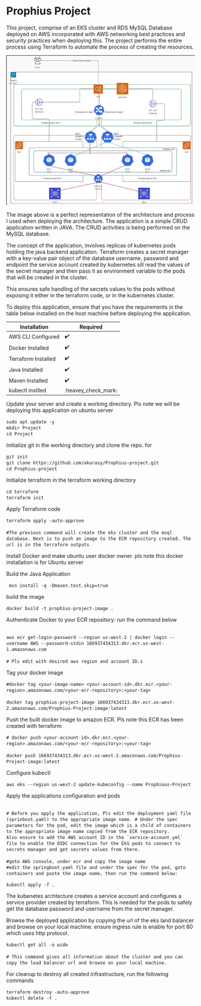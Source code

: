 # Prophius Project

This project, comprise of an EKS cluster and RDS MySQL Database deployed on AWS incorporated with AWS networking best practices and security practices when deploying this. The project performs the entire process using Terraform to automate the process of creating the resources. 

![Alt text](./readmeimg/image.png)

The image above is a perfect representation of the architecture and process I used when deploying the architecture. The application is a simple CRUD application written in JAVA. The CRUD activities is being performed on the MySQL database. 

The concept of the application, involves replicas of kubernetes pods holding the java backend application. Terraform creates a secret manager with a key-value pair object of the database username, password and endpoint  the service account created by kubernetes sill read the values of the secret manager and then pass it as environment variable to the pods that will be created in the cluster.

This ensures safe handling of the secrets values to the pods without exposing it either in the terraform code, or in the kubernetes cluster.

To deploy this application, ensure that you have the requirements in the table below installed on the host machine before deploying the application.

|Installation|Required |
| ------------- | ------------- |
| AWS CLI Configured  | :heavy_check_mark:  |
| Docker Installed  | :heavy_check_mark:  |
| Terraform Installed | :heavy_check_mark: |
| Java Installed | :heavy_check_mark: |
| Maven Installed| :heavy_check_mark: |
| kubectl instlled | :heavey_check_mark: |

Update your server and create a working directory. Pls note we will be deploying this application on ubuntu server

```
sudo apt update -y
mkdir Project
cd Project
```

Initialize git in the working directory and clone the repo. for

```
git init
git clone https://github.com/akurasy/Prophius-project.git
cd Prophius-project
``` 


Initialize terraform in the terraform working directory

```
cd terraform
terraform init
```

Apply Terraform code

```
terraform apply -auto-approve

#The previous command will create the eks cluster and the msql database. Next is to push an image to the ECR repository created. The url is in the terraform outputs
```


Install Docker and make ubuntu user docker owner. pls note this docker installation is for Ubuntu server 


 Build the Java Application
```
 mvn install -q -Dmaven.test.skip=true
```

build the image
```
docker build -t prophius-project-image .
```


Authenticate Docker to your ECR repository: run the command below

```

aws ecr get-login-password --region us-west-2 | docker login --username AWS --password-stdin 166937434313.dkr.ecr.us-west-1.amazonaws.com

# Pls edit with desired aws region and account ID.s
```


Tag your docker image

```
#docker tag <your-image-name> <your-account-id>.dkr.ecr.<your-region>.amazonaws.com/<your-ecr-repository>:<your-tag>

docker tag prophius-project-image 166937434313.dkr.ecr.us-west-2.amazonaws.com/Prophius-Project-image:latest
```


Push the built docker image to amazon ECR. Pls note this ECR has been created with terraform

```
# docker push <your-account-id>.dkr.ecr.<your-region>.amazonaws.com/<your-ecr-repository>:<your-tag>

docker push 166937434313.dkr.ecr.us-west-2.amazonaws.com/Prophius-Project-image:latest
```


Configure kubectl 

```
aws eks --region us-west-2 update-kubeconfig --name Prophious-Project
```


Apply the applications configuration and pods

```

# Before you apply the application, Pls edit the deployment yaml file (sprinboot.yaml) to the appropriate image name. # Under the spec parameters for the pod, edit the image which is a child of containers to the appropriate image name copied from the ECR repository.
Also ensure to add the AWS account ID in the `service-account.yml` file to enable the OIDC connection for the EkS pods to connect to secrets manager and get secrets values from there.

#goto AWS console, under ecr and copy the image name
#edit the springboot.yaml file and under the spec for the pod, goto containers and paste the image name, then run the command below:
```

```
kubectl apply -f .
```

The kubenetes archtecture creates a service account and configures a service provider created by terraform. This is needed for the pods to safely get the database password and username from the secret manager.



Browse the deployed application by copying the url of the eks land balancer and browse on your local machine. ensure ingress rule is enable for port 80 which uses http protocol.


```
kubectl get all -o wide

# This command gives all information about the cluster and you can copy the load balancer url and browse on your local machine.
```

For cleanup to destroy all created infrastructure, run the following commands
 
```
terraform destroy -auto-approve
kubectl delete -f .
```
